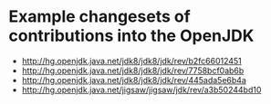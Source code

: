 # Example changesets of contributions into the OpenJDK

* http://hg.openjdk.java.net/jdk8/jdk8/jdk/rev/b2fc66012451
* http://hg.openjdk.java.net/jdk8/jdk8/jdk/rev/7758bcf0ab6b
* http://hg.openjdk.java.net/jdk8/jdk8/jdk/rev/445ada5e6b4a
* http://hg.openjdk.java.net/jigsaw/jigsaw/jdk/rev/a3b50244bd10